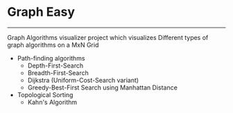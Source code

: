 # Graph Easy
---
Graph Algorithms visualizer project which visualizes Different types of graph algorithms on a MxN Grid
- Path-finding algorithms 
    - Depth-First-Search
    - Breadth-First-Search
    - Dijkstra (Uniform-Cost-Search variant)
    - Greedy-Best-First Search using Manhattan Distance
- Topological Sorting
    - Kahn's Algorithm
